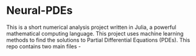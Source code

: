 # Neural-PDEs

This is a short numerical analysis project written in Julia, a powerful mathematical computing language. This project uses machine learning methods to find the solutions to Partial Differential Equations (PDEs). This repo contains two main files - 
